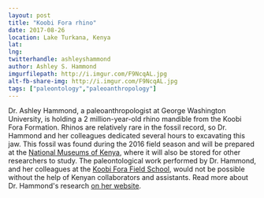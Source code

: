 ```yaml
---
layout: post
title: "Koobi Fora rhino"
date: 2017-08-26
location: Lake Turkana, Kenya
lat: 
lng: 
twitterhandle: ashleyshammond
author: Ashley S. Hammond
imgurfilepath: http://i.imgur.com/F9NcqAL.jpg
alt-fb-share-img: http://i.imgur.com/F9NcqAL.jpg
tags: ["paleontology","paleoanthropology"]
---
```

	
Dr. Ashley Hammond, a paleoanthropologist at George Washington University, is holding a 2 million-year-old rhino mandible from the Koobi Fora Formation. Rhinos are relatively rare in the fossil record, so Dr. Hammond and her colleagues dedicated several hours to excavating this jaw. This fossil was found during the 2016 field season and will be prepared at the [National Museums of Kenya](http://www.museums.or.ke/), where it will also be stored for other researchers to study.  The paleontological work performed by Dr. Hammond, and her colleagues at the [Koobi Fora Field School](https://cashp.columbian.gwu.edu/koobi-fora-field-school), would not be possible without the help of Kenyan collaborators and assistants. Read more about Dr. Hammond's research [on her website](http://www.ashleyshammond.com/).